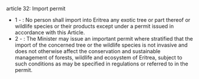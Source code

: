 article 32: Import permit

<ul>
			<li>1 - : No person shall import into Eritrea any exotic tree or part thereof or wildlife species or their products except under a permit issued in accordance with this Article.<ul>
			</ul></li>			<li>2 - : The Minister may issue an important permit where stratified that the import of the concerned tree or the wildlife species is not invasive and does not otherwise affect the conservation and sustainable management of forests, wildlife and ecosystem of Eritrea, subject to such conditions as may be specified in regulations or referred to in the permit.<ul>
			</ul></li></ul>